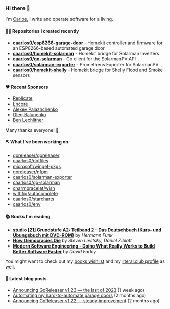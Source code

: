 ### Hi there 👋

I'm [Carlos](https://caarlos0.dev), I write and operate software for a living.

#### 👨‍💻 Repositories I created recently
- **[caarlos0/esp8266-garage-door](https://github.com/caarlos0/esp8266-garage-door)** - Homekit controller and firmware for an ESP8266-based automated garage door
- **[caarlos0/homekit-solarman](https://github.com/caarlos0/homekit-solarman)** - Homekit bridge for Solarman Inverters
- **[caarlos0/go-solarman](https://github.com/caarlos0/go-solarman)** - Go client for the SolarmanPV API
- **[caarlos0/solarman-exporter](https://github.com/caarlos0/solarman-exporter)** - Prometheus Exporter for SolarmanPV
- **[caarlos0/homekit-shelly](https://github.com/caarlos0/homekit-shelly)** - Homekit bridge for Shelly Flood and Smoke sensors


#### ❤️ Recent Sponsors
- [Replicate](https://github.com/replicate)
- [Encore](https://github.com/encoredev)
- [Alexey Palazhchenko](https://github.com/AlekSi)
- [Oleg Balunenko](https://github.com/obalunenko)
- [Ben Lechlitner](https://github.com/asphaltbuffet)

Many thanks everyone! 🙏

#### ⛏️ What I've been working on

- [goreleaser/goreleaser](https://github.com/goreleaser/goreleaser)
- [caarlos0/dotfiles](https://github.com/caarlos0/dotfiles)
- [microsoft/winget-pkgs](https://github.com/microsoft/winget-pkgs)
- [goreleaser/nfpm](https://github.com/goreleaser/nfpm)
- [caarlos0/solarman-exporter](https://github.com/caarlos0/solarman-exporter)
- [caarlos0/go-solarman](https://github.com/caarlos0/go-solarman)
- [charmbracelet/wish](https://github.com/charmbracelet/wish)
- [withfig/autocomplete](https://github.com/withfig/autocomplete)
- [caarlos0/starcharts](https://github.com/caarlos0/starcharts)
- [caarlos0/env](https://github.com/caarlos0/env)

#### 📚 Books I'm reading
- **[studio [21] Grundstufe A2: Teilband 2 - Das Deutschbuch (Kurs- und Übungsbuch mit DVD-ROM)](https://literal.club/caarlos0/book/hermann-funk-studio-21-grundstufe-a2-teilband-2-das-deutschbuch-kurs-und-ubungsbuch-mit-dvd-rom-9zuoy)** by _Hermann Funk_
- **[How Democracies Die](https://literal.club/caarlos0/book/how-democracies-die-5395k)** by _Steven Levitsky, Daniel Ziblatt_
- **[Modern Software Engineering - Doing What Really Works to Build Better Software Faster](https://literal.club/caarlos0/book/david-farley-modern-software-engineering-ayoqv)** by _David Farley_

You might want to check out my
[books wishlist](https://www.amazon.com.br/hz/wishlist/ls/EB8P7VS717SV)
and my [literal.club profile](https://literal.club/caarlos0) as well.

#### 📄 Latest blog posts
- [Announcing GoReleaser v1.23 — the last of 2023](https://carlosbecker.com/posts/goreleaser-v1.23/) (1 week ago)
- [Automating my hard-to-automate garage doors](https://carlosbecker.com/posts/homekit-garage/) (2 months ago)
- [Announcing GoReleaser v1.22 — steady improvement](https://carlosbecker.com/posts/goreleaser-v1.22/) (2 months ago)
